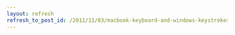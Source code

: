 ```yaml
---
layout: refresh
refresh_to_post_id: /2011/11/03/macbook-keyboard-and-windows-keystrokes-in-parallels
---
```

